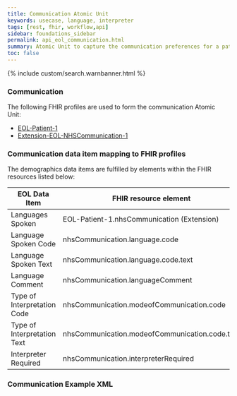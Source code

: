 ```yaml
---
title: Communication Atomic Unit
keywords: usecase, language, interpreter
tags: [rest, fhir, workflow,api]
sidebar: foundations_sidebar
permalink: api_eol_communication.html
summary: Atomic Unit to capture the communication preferences for a patient.
toc: false
---
```

{% include custom/search.warnbanner.html %}

### Communication ###


The following FHIR profiles are used to form the communication Atomic Unit:

- [EOL-Patient-1](https://fhir-test.nhs.uk/STU3/StructureDefinition/EOL-Patient-1.xml)
- [Extension-EOL-NHSCommunication-1](https://fhir-test.nhs.uk/STU3/StructureDefinition/Extension-EOL-NHSCommunication-1)


### Communication data item mapping to FHIR profiles ###

The demographics data items are fulfilled by elements within the FHIR resources listed below:

| EOL Data Item                       | FHIR resource element                                                   | Mandatory/Required/Optional |
|-------------------------------------|-------------------------------------------------------------------------|-----------------------------|
| Languages Spoken			  | EOL-Patient-1.nhsCommunication (Extension) 							| Optional |
| Language Spoken Code		  | nhsCommunication.language.code  												| Optional |
| Language Spoken Text		  | nhsCommunication.language.code.text												| Mandatory |
| Language Comment 			  | nhsCommunication.languageComment												| Optional |
| Type of Interpretation Code | nhsCommunication.modeofCommunication.code 										| Optional |
| Type of Interpretation Text | nhsCommunication.modeofCommunication.code.text 								    | Optional |
| Interpreter Required        | nhsCommunication.interpreterRequired									        | Optional |


### Communication Example XML ###

<script src="https://gist.github.com/IOPS-DEV/f973859cac9ffe23d2563494a948dce7.js"></script>




